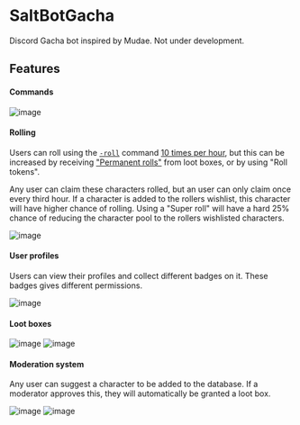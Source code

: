 # SaltBotGacha
Discord Gacha bot inspired by Mudae. Not under development.

## Features
#### Commands
![image](https://user-images.githubusercontent.com/47401343/162593314-2c1decc6-b70b-4f56-83ac-2d335fa9f24e.png)
#### Rolling
Users can roll using the [`-roll`](https://github.com/LiterallyFabian/SaltBot-Gacha/blob/master/commands/roll.js) command [10 times per hour](https://github.com/LiterallyFabian/SaltBot-Gacha/blob/5a907f9a8e9ffcd6a00e787a1009844d61eae74f/config.json#L17), but this can be increased by receiving ["Permanent rolls"](https://github.com/LiterallyFabian/SaltBot-Gacha/blob/master/routes/lootboxes.js) from loot boxes, or by using "Roll tokens". 

Any user can claim these characters rolled, but an user can only claim once every third hour. If a character is added to the rollers wishlist, this character will have higher chance of rolling. Using a "Super roll" will have a hard 25% chance of reducing the character pool to the rollers wishlisted characters. 

![image](https://user-images.githubusercontent.com/47401343/162593339-680808b6-6951-43a1-a4d1-8f764d1f04e2.png)

#### User profiles
Users can view their profiles and collect different badges on it. These badges gives different permissions.

![image](https://user-images.githubusercontent.com/47401343/162593352-a73f862b-2772-4a2a-9cae-ded4338dcd1b.png)

#### Loot boxes
![image](https://user-images.githubusercontent.com/47401343/162593513-eb9103a2-f291-491f-b01b-05c24a333aee.png)
![image](https://user-images.githubusercontent.com/47401343/162593522-6f0924c7-9d1d-40fb-a480-0e7969793ab5.png)

#### Moderation system
Any user can suggest a character to be added to the database. If a moderator approves this, they will automatically be granted a loot box. 

![image](https://user-images.githubusercontent.com/47401343/162593542-e8c3fc03-8d86-4a77-9b80-c65f648fd8da.png)
![image](https://user-images.githubusercontent.com/47401343/162593599-1b7ba133-262f-4be8-b71a-a2ddc428d42c.png)

